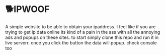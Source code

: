 # 🐕IPWOOF
A simple website to be able to obtain your ipaddress. I feel like if you are trying to get ip data online its kind of a pain in the ass with all the annoying ads and popups on these sites. to start simply clone this repo and run it in live serverr. once you click the button the data will popup. check console too
